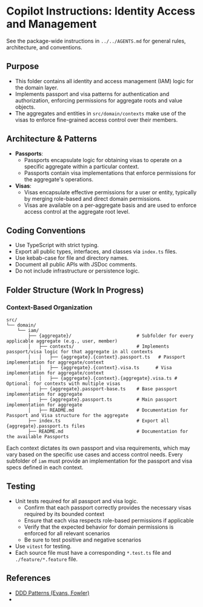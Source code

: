 
# Copilot Instructions: Identity Access and Management

See the package-wide instructions in `../../AGENTS.md` for general rules, architecture, and conventions.

## Purpose
- This folder contains all identity and access management (IAM) logic for the domain layer.
- Implements passport and visa patterns for authentication and authorization, enforcing permissions for aggregate roots and value objects.
- The aggregates and entities in `src/domain/contexts` make use of the visas to enforce fine-grained access control over their members.

## Architecture & Patterns
- **Passports**:  
    - Passports encapsulate logic for obtaining visas to operate on a specific aggregate within a particular context.
    - Passports contain visa implementations that enforce permissions for the aggregate's operations.
- **Visas**:  
    - Visas encapsulate effective permissions for a user or entity, typically by merging role-based and direct domain permissions.
    - Visas are available on a per-aggregate basis and are used to enforce access control at the aggregate root level.


## Coding Conventions
- Use TypeScript with strict typing.
- Export all public types, interfaces, and classes via `index.ts` files.
- Use kebab-case for file and directory names.
- Document all public APIs with JSDoc comments.
- Do not include infrastructure or persistence logic.

## Folder Structure (Work In Progress)

### Context-Based Organization
```
src/
└── domain/
    └── iam/
        ├── {aggregate}/                        # Subfolder for every applicable aggregate (e.g., user, member)
        │   ├── contexts/                       # Implements passport/visa logic for that aggregate in all contexts
        │   │   ├── {aggregate}.{context}.passport.ts   # Passport implementation for aggregate/context
        │   │   ├── {aggregate}.{context}.visa.ts      # Visa implementation for aggregate/context
        │   │   ├── {aggregate}.{context}.{aggregate}.visa.ts # Optional: for contexts with multiple visas
        │   ├── {aggregate}.passport-base.ts    # Base passport implementation for aggregate
        │   ├── {aggregate}.passport.ts         # Main passport implementation for aggregate
        │   ├── README.md                       # Documentation for Passport and Visa structure for the aggregate
        ├── index.ts                            # Export all {aggregate}.passport.ts files
        ├── README.md                           # Documentation for the available Passports
```

Each context dictates its own passport and visa requirements, which may vary based on the specific use cases and access control needs.
Every subfolder of `iam` must provide an implementation for the passport and visa specs defined in each context.

## Testing
- Unit tests required for all passport and visa logic. 
    - Confirm that each passport correctly provides the necessary visas required by its bounded context
    - Ensure that each visa respects role-based permissions if applicable
    - Verify that the expected behavior for domain permissions is enforced for all relevant scenarios
    - Be sure to test positive and negative scenarios
- Use `vitest` for testing.
- Each source file must have a corresponding `*.test.ts` file and `./feature/*.feature` file.

## References
- [DDD Patterns (Evans, Fowler)](https://martinfowler.com/bliki/DomainDrivenDesign.html)
-
